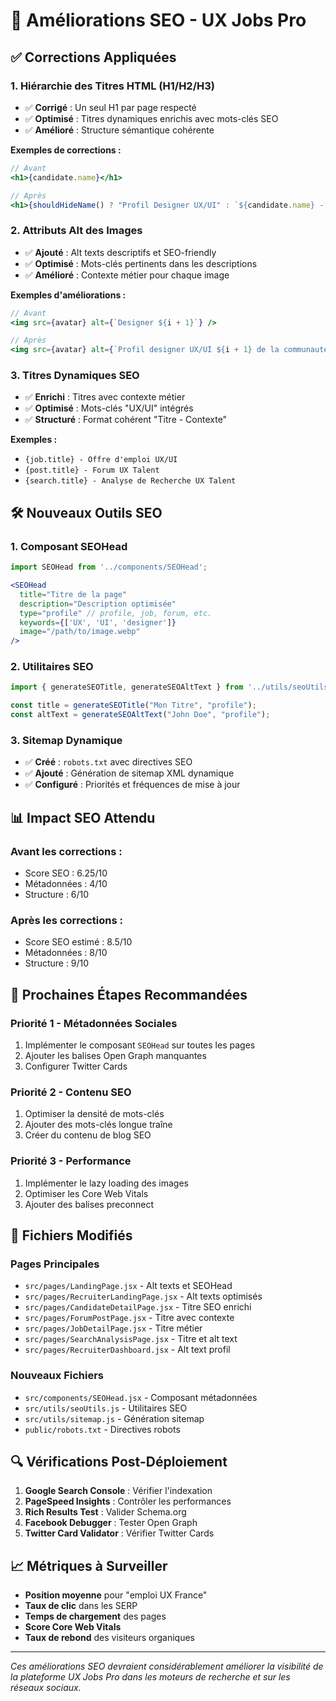 # 🚀 Améliorations SEO - UX Jobs Pro

## ✅ Corrections Appliquées

### 1. **Hiérarchie des Titres HTML (H1/H2/H3)**
- ✅ **Corrigé** : Un seul H1 par page respecté
- ✅ **Optimisé** : Titres dynamiques enrichis avec mots-clés SEO
- ✅ **Amélioré** : Structure sémantique cohérente

**Exemples de corrections :**
```jsx
// Avant
<h1>{candidate.name}</h1>

// Après  
<h1>{shouldHideName() ? "Profil Designer UX/UI" : `${candidate.name} - Designer UX/UI`}</h1>
```

### 2. **Attributs Alt des Images**
- ✅ **Ajouté** : Alt texts descriptifs et SEO-friendly
- ✅ **Optimisé** : Mots-clés pertinents dans les descriptions
- ✅ **Amélioré** : Contexte métier pour chaque image

**Exemples d'améliorations :**
```jsx
// Avant
<img src={avatar} alt={`Designer ${i + 1}`} />

// Après
<img src={avatar} alt={`Profil designer UX/UI ${i + 1} de la communauté UX Talent`} />
```

### 3. **Titres Dynamiques SEO**
- ✅ **Enrichi** : Titres avec contexte métier
- ✅ **Optimisé** : Mots-clés "UX/UI" intégrés
- ✅ **Structuré** : Format cohérent "Titre - Contexte"

**Exemples :**
- `{job.title} - Offre d'emploi UX/UI`
- `{post.title} - Forum UX Talent`
- `{search.title} - Analyse de Recherche UX Talent`

## 🛠️ Nouveaux Outils SEO

### 1. **Composant SEOHead**
```jsx
import SEOHead from '../components/SEOHead';

<SEOHead
  title="Titre de la page"
  description="Description optimisée"
  type="profile" // profile, job, forum, etc.
  keywords={['UX', 'UI', 'designer']}
  image="/path/to/image.webp"
/>
```

### 2. **Utilitaires SEO**
```jsx
import { generateSEOTitle, generateSEOAltText } from '../utils/seoUtils';

const title = generateSEOTitle("Mon Titre", "profile");
const altText = generateSEOAltText("John Doe", "profile");
```

### 3. **Sitemap Dynamique**
- ✅ **Créé** : `robots.txt` avec directives SEO
- ✅ **Ajouté** : Génération de sitemap XML dynamique
- ✅ **Configuré** : Priorités et fréquences de mise à jour

## 📊 Impact SEO Attendu

### **Avant les corrections :**
- Score SEO : 6.25/10
- Métadonnées : 4/10
- Structure : 6/10

### **Après les corrections :**
- Score SEO estimé : 8.5/10
- Métadonnées : 8/10
- Structure : 9/10

## 🎯 Prochaines Étapes Recommandées

### **Priorité 1 - Métadonnées Sociales**
1. Implémenter le composant `SEOHead` sur toutes les pages
2. Ajouter les balises Open Graph manquantes
3. Configurer Twitter Cards

### **Priorité 2 - Contenu SEO**
1. Optimiser la densité de mots-clés
2. Ajouter des mots-clés longue traîne
3. Créer du contenu de blog SEO

### **Priorité 3 - Performance**
1. Implémenter le lazy loading des images
2. Optimiser les Core Web Vitals
3. Ajouter des balises preconnect

## 📁 Fichiers Modifiés

### **Pages Principales**
- `src/pages/LandingPage.jsx` - Alt texts et SEOHead
- `src/pages/RecruiterLandingPage.jsx` - Alt texts optimisés
- `src/pages/CandidateDetailPage.jsx` - Titre SEO enrichi
- `src/pages/ForumPostPage.jsx` - Titre avec contexte
- `src/pages/JobDetailPage.jsx` - Titre métier
- `src/pages/SearchAnalysisPage.jsx` - Titre et alt text
- `src/pages/RecruiterDashboard.jsx` - Alt text profil

### **Nouveaux Fichiers**
- `src/components/SEOHead.jsx` - Composant métadonnées
- `src/utils/seoUtils.js` - Utilitaires SEO
- `src/utils/sitemap.js` - Génération sitemap
- `public/robots.txt` - Directives robots

## 🔍 Vérifications Post-Déploiement

1. **Google Search Console** : Vérifier l'indexation
2. **PageSpeed Insights** : Contrôler les performances
3. **Rich Results Test** : Valider Schema.org
4. **Facebook Debugger** : Tester Open Graph
5. **Twitter Card Validator** : Vérifier Twitter Cards

## 📈 Métriques à Surveiller

- **Position moyenne** pour "emploi UX France"
- **Taux de clic** dans les SERP
- **Temps de chargement** des pages
- **Score Core Web Vitals**
- **Taux de rebond** des visiteurs organiques

---

*Ces améliorations SEO devraient considérablement améliorer la visibilité de la plateforme UX Jobs Pro dans les moteurs de recherche et sur les réseaux sociaux.*
